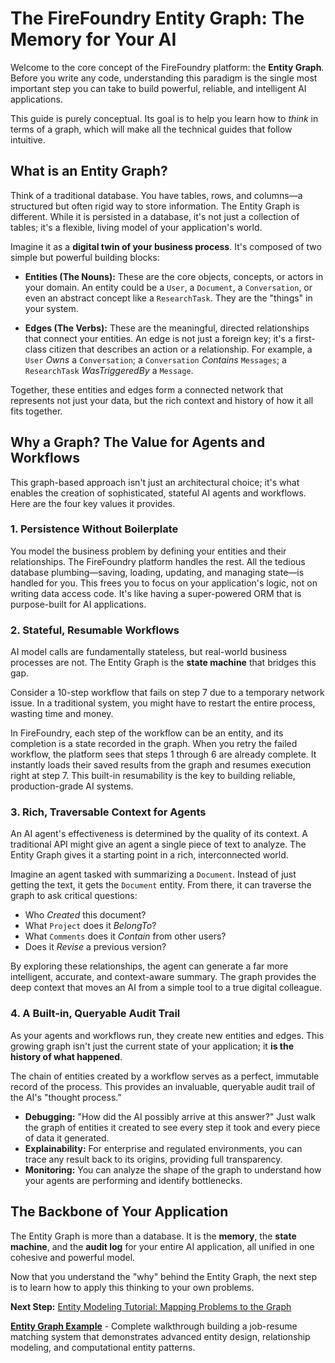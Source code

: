 # The FireFoundry Entity Graph: The Memory for Your AI

Welcome to the core concept of the FireFoundry platform: the **Entity Graph**. Before you write any code, understanding this paradigm is the single most important step you can take to build powerful, reliable, and intelligent AI applications.

This guide is purely conceptual. Its goal is to help you learn how to *think* in terms of a graph, which will make all the technical guides that follow intuitive.

## What is an Entity Graph?

Think of a traditional database. You have tables, rows, and columns—a structured but often rigid way to store information. The Entity Graph is different. While it is persisted in a database, it's not just a collection of tables; it's a flexible, living model of your application's world.

Imagine it as a **digital twin of your business process**. It's composed of two simple but powerful building blocks:

*   **Entities (The Nouns):** These are the core objects, concepts, or actors in your domain. An entity could be a `User`, a `Document`, a `Conversation`, or even an abstract concept like a `ResearchTask`. They are the "things" in your system.

*   **Edges (The Verbs):** These are the meaningful, directed relationships that connect your entities. An edge is not just a foreign key; it's a first-class citizen that describes an action or a relationship. For example, a `User` *Owns* a `Conversation`; a `Conversation` *Contains* `Messages`; a `ResearchTask` *WasTriggeredBy* a `Message`.

Together, these entities and edges form a connected network that represents not just your data, but the rich context and history of how it all fits together.

## Why a Graph? The Value for Agents and Workflows

This graph-based approach isn't just an architectural choice; it's what enables the creation of sophisticated, stateful AI agents and workflows. Here are the four key values it provides.

### 1. Persistence Without Boilerplate
You model the business problem by defining your entities and their relationships. The FireFoundry platform handles the rest. All the tedious database plumbing—saving, loading, updating, and managing state—is handled for you. This frees you to focus on your application's logic, not on writing data access code. It's like having a super-powered ORM that is purpose-built for AI applications.

### 2. Stateful, Resumable Workflows
AI model calls are fundamentally stateless, but real-world business processes are not. The Entity Graph is the **state machine** that bridges this gap.

Consider a 10-step workflow that fails on step 7 due to a temporary network issue. In a traditional system, you might have to restart the entire process, wasting time and money.

In FireFoundry, each step of the workflow can be an entity, and its completion is a state recorded in the graph. When you retry the failed workflow, the platform sees that steps 1 through 6 are already complete. It instantly loads their saved results from the graph and resumes execution right at step 7. This built-in resumability is the key to building reliable, production-grade AI systems.

### 3. Rich, Traversable Context for Agents
An AI agent's effectiveness is determined by the quality of its context. A traditional API might give an agent a single piece of text to analyze. The Entity Graph gives it a starting point in a rich, interconnected world.

Imagine an agent tasked with summarizing a `Document`. Instead of just getting the text, it gets the `Document` entity. From there, it can traverse the graph to ask critical questions:
*   Who *Created* this document?
*   What `Project` does it *BelongTo*?
*   What `Comments` does it *Contain* from other users?
*   Does it *Revise* a previous version?

By exploring these relationships, the agent can generate a far more intelligent, accurate, and context-aware summary. The graph provides the deep context that moves an AI from a simple tool to a true digital colleague.

### 4. A Built-in, Queryable Audit Trail
As your agents and workflows run, they create new entities and edges. This growing graph isn't just the current state of your application; it **is the history of what happened**.

The chain of entities created by a workflow serves as a perfect, immutable record of the process. This provides an invaluable, queryable audit trail of the AI's "thought process."
*   **Debugging:** "How did the AI possibly arrive at this answer?" Just walk the graph of entities it created to see every step it took and every piece of data it generated.
*   **Explainability:** For enterprise and regulated environments, you can trace any result back to its origins, providing full transparency.
*   **Monitoring:** You can analyze the shape of the graph to understand how your agents are performing and identify bottlenecks.

## The Backbone of Your Application

The Entity Graph is more than a database. It is the **memory**, the **state machine**, and the **audit log** for your entire AI application, all unified in one cohesive and powerful model.

Now that you understand the "why" behind the Entity Graph, the next step is to learn how to apply this thinking to your own problems.

**Next Step:** [Entity Modeling Tutorial: Mapping Problems to the Graph](./entity_modeling_tutorial.md)

**[Entity Graph Example](intermediate_entity_graph_example.md)** - Complete walkthrough building a job-resume matching system that demonstrates advanced entity design, relationship modeling, and computational entity patterns.